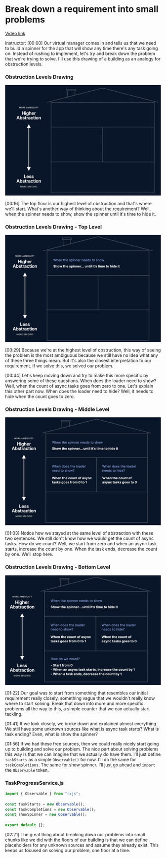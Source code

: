 # Break down a requirement into small problems

[Video link](https://www.egghead.io/lessons/egghead-break-down-a-requirement-into-small-problems)

Instructor: [00:00] Our virtual manager comes in and tells us that we need to build a spinner for the app that will show any time there's any task going on. Instead of rushing to implement, let's try and break down the problem that we're trying to solve. I'll use this drawing of a building as an analogy for obstruction levels.

### Obstruction Levels Drawing
![Building Drawing](../images/egghead-break-down-a-requirement-into-small-problems-building-drawing.png)

[00:16] The top floor is our highest level of obstruction and that's where we'll start. What's another way of thinking about the requirement? Well, when the spinner needs to show, show the spinner until it's time to hide it.

### Obstruction Levels Drawing - Top Level
![Building Drawing Top Level](../images/egghead-break-down-a-requirement-into-small-problems-building-drawing-top-level.png)

[00:29] Because we're at the highest level of obstruction, this way of seeing the problem is the most ambiguous because we still have no idea what any of these three things mean. But it's also the closest interpretation to our requirement. If we solve this, we solved our problem.

[00:44] Let's keep moving down and try to make this more specific by answering some of these questions. When does the loader need to show? Well, when the count of async tasks goes from zero to one. Let's explain this other part now. When does the loader need to hide? Well, it needs to hide when the count goes to zero.

### Obstruction Levels Drawing - Middle Level
![Building Drawing Middle Level](../images/egghead-break-down-a-requirement-into-small-problems-building-drawing-middle-level.png)

[01:03] Notice how we stayed at the same level of abstraction with these two sentences. We still don't know how we would get the count of async tasks. How do we count? Well, we start from zero and when an async task starts, increase the count by one. When the task ends, decrease the count by one. We'll stop here.

### Obstruction Levels Drawing - Bottom Level
![Building Drawing Bottom Level](../images/egghead-break-down-a-requirement-into-small-problems-building-drawing-bottom-level.png)

[01:22] Our goal was to start from something that resembles our initial requirement really closely, something vague that we wouldn't really know where to start solving. Break that down into more and more specific problems all the way to this, a simple counter that we can actually start tackling.

[01:41] If we look closely, we broke down and explained almost everything. We still have some unknown sources like what is async task starts? What is task ending? Even, what is show the spinner?

[01:56] If we had these free sources, then we could really nicely start going up to building and solve our problem. The nice part about solving problems this way is that we can imagine that we actually do have them. I'll just define `taskStarts` as a simple `Observable()` for now. I'll do the same for `taskCompletions`. The same for show spinner. I'll just go ahead and `import` the `Observable` token.

### TaskProgressService.js
```js
import { Observable } from "rxjs";

const taskStarts = new Observable();
const taskCompletions = new Observable();
const showSpinner = new Observable();

export default {};
```

[02:21] The great thing about breaking down our problems into small chunks like we did with the floors of our building is that we can define placeholders for any unknown sources and assume they already exist. This keeps us focused on solving our problem, one floor at a time.
